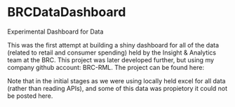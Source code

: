 # BRCDataDashboard
Experimental Dashboard for Data

This was the first attempt at building a shiny dashboard for all of the data (related to retail and consumer spending) held by the Insight & Analytics team at the BRC. This project was later developed further, but using my company github account: BRC-RML. The project can be found here:

Note that in the initial stages as we were using locally held excel for all data (rather than reading APIs), and some of this data was propietory it could not be posted here.
